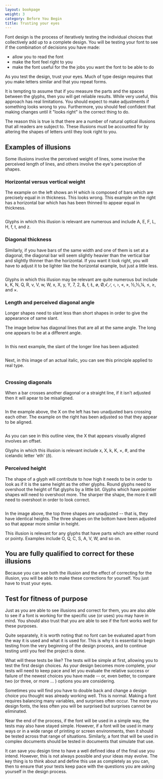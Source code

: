 ```yaml
---
layout: bookpage
weight: 3
category: Before You Begin
title: Trusting your eyes
---
```


Font design is the process of iteratively testing the individual choices that collectively add up to a complete design. You will be testing your font to see if the combination of decisions you have made:

* allow you to read the font
* make the font feel right to you
* make the font useful for the the jobs you want the font to be able to do



As you test the design, trust your eyes. Much of type design requires that you make letters similar and that you repeat forms.

It is tempting to assume that if you measure the parts and the spaces between the glyphs, then you will get reliable results. While very useful, this approach has real limitations. You should expect to make adjustments if something looks wrong to you. Furthermore, you should feel confident that making changes until it "looks right" is the correct thing to do.

The reason this is true is that there are a number of natural optical illusions that all readers are subject to. These illusions must be accounted for by altering the shapes of letters until they look right to you.

## Examples of illusions

Some illusions involve the perceived weight of lines, some involve the perceived length of lines, and others involve the eye's perception of shapes.

### Horizontal versus vertical weight

The example on the left shows an H which is composed of bars which are precisely equal in in thickness. This looks wrong. This example on the right has a horizontal bar which has has been thinned to appear equal in thickness.

<img src="images/H%20compensation2.png" alt="">

Glyphs in which this illusion is relevant are numerous and include A, E, F, L, H, f, t, and z.

### Diagonal thickness

Similarly, if you have bars of the same width and one of them is set at a diagonal, the diagonal bar will seem slightly heavier than the vertical bar and slightly thinner than the horizontal. If you want it look right, you will have to adjust it to be lighter like the horizontal example, but just a little less.

<img src="images/Diag%20illusion.png" alt="">

Glyphs in which this illusion may be relevant are quite numerous but include k, K, N, Q, R, v, V, w, W, x, X, y, Y, 7, 2, &amp;, ł, Ł, ø, Ø,√, ∕, ‹, ›, «, », ½,⅓,¼, ≤, ≥, and ×.

### Length and perceived diagonal angle

Longer shapes need to slant less than short shapes in order to give the appearance of same slant.

The image below has diagonal lines that are all at the same angle. The long one appears to be at a different angle.

<img src="images/pdiag.png" alt="">

In this next example, the slant of the longer line has been adjusted:

<img src="images/pdiag2.png" alt="">

Next, in this image of an actual italic, you can see this principle applied to real type.

<img src="images/longer%20less%20slant.png" alt="">

### Crossing diagonals

When a bar crosses another diagonal or a straight line, if it isn't adjusted then it will apear to be misaligned.

<img src="images/1exes.png" alt="">

In the example above, the X on the left has two unadjusted bars crossing each other. The example on the right has been adjusted so that they appear to be aligned.

<img src="images/voltaire-X.png" alt="">

As you can see in this outline view, the X that appears visually aligned involves an offset.

Glyphs in which this illusion is relevant include x, X, k, K, ×, #, and the icelandic letter 'eth' (ð).

### Perceived height

The shape of a glyph will contribute to how high it needs to be in order to look as if it is the same height as the other glyphs. Round glyphs need to overshoot the height of flat glyphs by a little bit. Glyphs which have pointier shapes will need to overshoot more. The sharper the shape, the more it will need to overshoot in order to look correct.

<img src="images/3Shapes.png" alt="">

In the image above, the top three shapes are unadjusted -- that is, they have identical heights. The three shapes on the bottom have been adjusted so that appear more similar in height.

This illusion is relevant for any glyphs that have parts which are either round or pointy. Examples include O, Q, C, S, A, V, W, and so on.

## You are fully qualified to correct for these illusions

Because you can see both the illusion and the effect of correcting for the illusion, you will be able to make these corrections for yourself. You just have to trust your eyes.

## Test for fitness of purpose

Just as you are able to see illusions and correct for them, you are also able to see if a font is working for the specific use (or uses) you may have in mind. You should also trust that you are able to see if the font works well for these purposes.

Quite separately, it is worth noting that no font can be evaluated apart from the way it is used and what it is used for. This is why it is essential to begin testing from the very beginning of the design process, and to continue testing until you feel the project is done.

What will these tests be like? The tests will be simple at first, allowing you to test the first design choices. As your design becomes more complete, your tests will need to keep pace and let you evaluate the relative success or failure of the newest choices you have made -- or, even better, to compare two (or three, or more ... ) options you are considering.

Sometimes you will find you have to double back and change a design choice you thought was already working well. This is normal. Making a font requires balancing many variables, and surprises often occur. The more you design fonts, the less often you will be surprised but surprises cannot be eliminated.

Near the end of the process, if the font will be used in a simple way, the tests may also have stayed simple. However, if a font will be used in many ways or in a wide range of printing or screen environments, then it should be tested across that range of situations. Similarly, a font that will be used in complex documents should be tested in documents that simulate that use.

It can save you design time to have a well defined idea of the final use you intend. However, this is not always possible and your ideas may evolve. The key thing is to think about and define this use as completely as you can, then to ensure that your tests keep pace with the questions you are asking yourself in the design process.</p>